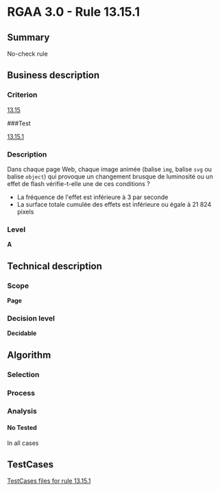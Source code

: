 # RGAA 3.0 -  Rule 13.15.1

## Summary

No-check rule

## Business description

### Criterion

[13.15](http://disic.github.io/rgaa_referentiel_en/RGAA3.0_Criteria_English_version_v1.html#crit-13-15)

###Test

[13.15.1](http://disic.github.io/rgaa_referentiel_en/RGAA3.0_Criteria_English_version_v1.html#test-13-15-1)

### Description

Dans chaque page Web, chaque image anim&eacute;e (balise `img`, balise `svg` ou balise `object`) qui provoque un changement brusque de luminosit&eacute; ou un effet de flash v&eacute;rifie-t-elle une de ces conditions ? 
 
 *  La fr&eacute;quence de l'effet est inf&eacute;rieure &agrave; 3 par seconde 
 *  La surface totale cumul&eacute;e des effets est inf&eacute;rieure ou &eacute;gale &agrave; 21 824 pixels 


### Level

**A**

## Technical description

### Scope

**Page**

### Decision level

**Decidable**

## Algorithm

### Selection

### Process

### Analysis

#### No Tested 

In all cases







##  TestCases 

[TestCases files for rule 13.15.1](https://github.com/Asqatasun/Asqatasun/tree/master/rules/rules-rgaa3.0/src/test/resources/testcases/rgaa30/Rgaa30Rule131501/) 


